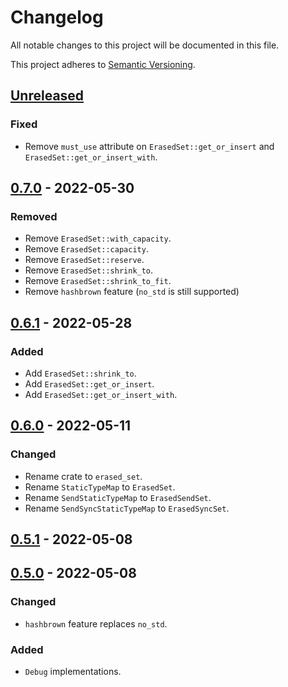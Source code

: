 # Changelog

All notable changes to this project will be documented in this file.

This project adheres to
[Semantic Versioning](https://semver.org/spec/v2.0.0.html).

## [Unreleased]

### Fixed

- Remove `must_use` attribute on `ErasedSet::get_or_insert` and
  `ErasedSet::get_or_insert_with`.

## [0.7.0] - 2022-05-30

### Removed

- Remove `ErasedSet::with_capacity`.
- Remove `ErasedSet::capacity`.
- Remove `ErasedSet::reserve`.
- Remove `ErasedSet::shrink_to`.
- Remove `ErasedSet::shrink_to_fit`.
- Remove `hashbrown` feature (`no_std` is still supported)

## [0.6.1] - 2022-05-28

### Added

- Add `ErasedSet::shrink_to`.
- Add `ErasedSet::get_or_insert`.
- Add `ErasedSet::get_or_insert_with`.

## [0.6.0] - 2022-05-11

### Changed

- Rename crate to `erased_set`.
- Rename `StaticTypeMap` to `ErasedSet`.
- Rename `SendStaticTypeMap` to `ErasedSendSet`.
- Rename `SendSyncStaticTypeMap` to `ErasedSyncSet`.

## [0.5.1] - 2022-05-08

## [0.5.0] - 2022-05-08

### Changed

- `hashbrown` feature replaces `no_std`.

### Added

- `Debug` implementations.

[unreleased]: https://github.com/malobre/erased_set/compare/v0.7.0...HEAD
[0.7.0]: https://github.com/malobre/erased_set/compare/v0.6.1...v0.7.0
[0.6.1]: https://github.com/malobre/erased_set/compare/v0.6.0...v0.6.1
[0.6.0]: https://github.com/malobre/erased_set/compare/v0.5.1...v0.6.0
[0.5.1]: https://github.com/malobre/erased_set/compare/v0.5.0...v0.5.1
[0.5.0]: https://github.com/malobre/erased_set/releases/tag/v0.5.0
